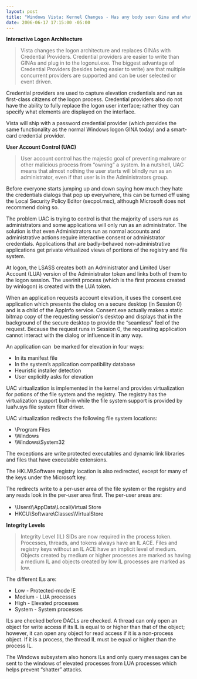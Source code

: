 ```yaml
---
layout: post
title: "Windows Vista: Kernel Changes - Has any body seen Gina and what's a UAC?"
date: 2006-06-17 17:15:00 -05:00
---
```


<p><strong>Interactive Logon Architecture</strong></p>


> <p>Vista changes the logon architecture and replaces GINAs with Credential Providers. Credential providers are easier to write than GINAs and plug in to the logonui.exe. The biggest advantage of Credential Providers (besides being easier to write) are that multiple concurrent providers are supported and can be user selected or event driven.</p>
<p>Credential providers are used to capture elevation credentials and run as first-class citizens of the logon process. Credential providers also do not have the ability to fully replace the logon user interface; rather they can specify what elements are displayed on the interface.</p>
<p>Vista will ship with a password credential provider (which provides the same functionality as the normal Windows logon GINA today) and a smart-card credential provider.</p>


<p dir="ltr"><strong>User Account Control (UAC)</strong></p>


> <p dir="ltr">User account control has the majestic goal of preventing malware or other malicious process from “owning” a system. In a nutshell, UAC means that almost nothing the user starts will blindly run as an administrator, even if that user is in the Administrators group.</p>
<p dir="ltr">Before everyone starts jumping up and down saying how much they hate the credentials dialogs that pop up everywhere, this can be turned off using the Local Security Policy Editor (secpol.msc), although Microsoft does not recommend doing so.</p>
<p dir="ltr">The problem UAC is trying to control is that the majority of users run as administrators and some applications will only run as an administrator. The solution is that even Administrators run as normal accounts and administrative actions require interactive consent or administrator credentials. Applications that are badly-behaved non-administrative applications get private virtualized views of portions of the registry and file system.</p>
<p dir="ltr">At logon, the LSASS creates both an Administrator and Limited User Account (LUA) version of the Administrator token and links both of them to the logon session. The userinit process (which is the first process created by winlogon) is created with the LUA token.</p>
<p dir="ltr">When an application requests account elevation, it uses the consent.exe application which presents the dialog on a secure desktop (in Session 0) and is a child of the AppInfo service. Consent.exe actually makes a static bitmap copy of the requesting session's desktop and displays that in the background of the secure desktop to provide the “seamless” feel of the request. Because the request runs in Session 0, the requesting application cannot interact with the dialog or influence it in any way.</p>
<p dir="ltr">An application can  be <span>marked for elevation in four ways: </span></p>
<div v:shape="_x0000_s1026">
<ul>
<li><span>In its manifest file </span>
<li><span>In the system’s application compatibility database </span>
<li><span>Heuristic installer detection </span>
<li><span>User explicitly asks for elevation </span></li></li></li></li></ul></div>
<p><span>UAC virtualization is implemented in the kernel and provides virtualization for potions of the file system and the registry. The registry has the virtualization support built-in while the file system support is provided by luafv.sys file system filter driver.</span></p>
<p><span>UAC virtualization redirects the following file system locations:</span></p>
<ul>
<li><span>\Program Files</span> 
<li><span>\Windows</span> 
<li><span>\Windows\System32</span></li></li></li></ul>
<p><span>The exceptions are write protected executables and dynamic link libraries and files that have executable extensions.</span></p>
<p><span>The HKLM\Software registry location is also redirected, except for many of the keys under the Microsoft key.</span></p>
<p><span>The redirects write to a per-user area of the file system or the registry and any reads look in the per-user area first. The per-user areas are:</span></p>
<ul>
<li><span><span>\Users\<username>\AppData\Local\Virtual Store</username></span><span><font size="3"> </font> 
<li>
<div v:shape="_x0000_s1026"><span>HKCU\Software\Classes\VirtualStore</span></div></li></span></span></li></ul>


<p dir="ltr" v:shape="_x0000_s1026"><span><strong>Integrity Levels</strong></span></p>


> <p dir="ltr" v:shape="_x0000_s1026"><span>Integrity Level (IL) SIDs are now required in the process token. Processes, threads, and tokens always have an IL ACE. Files and registry keys without an IL ACE have an implicit level of medium. Objects created by medium or higher processes are marked as having a medium IL and objects created by low IL processes are marked as low.</span></p>
<p dir="ltr" v:shape="_x0000_s1026"><span>The different ILs are:</span></p>
<ul dir="ltr">
<li>
<div v:shape="_x0000_s1026"><span>Low - Protected-mode IE</span></div></li>
<li>
<div v:shape="_x0000_s1026"><span>Medium - LUA processes</span></div></li>
<li>
<div v:shape="_x0000_s1026"><span>High - Elevated processes</span></div></li>
<li>
<div v:shape="_x0000_s1026"><span>System - System processes</span></div></li></ul>
<p v:shape="_x0000_s1026"><span>ILs are checked before DACLs are checked. A thread can only open an object for write access if its IL is equal to or higher than that of the object; however, it can open any object for read access if it is a non-process object. If it is a process, the thread IL must be equal or higher than the process IL.</span></p>
<p v:shape="_x0000_s1026"><span>The Windows subsystem also honors ILs and only query messages can be sent to the windows of elevated processes from LUA processes which helps prevent “shatter” attacks.</span></p>
